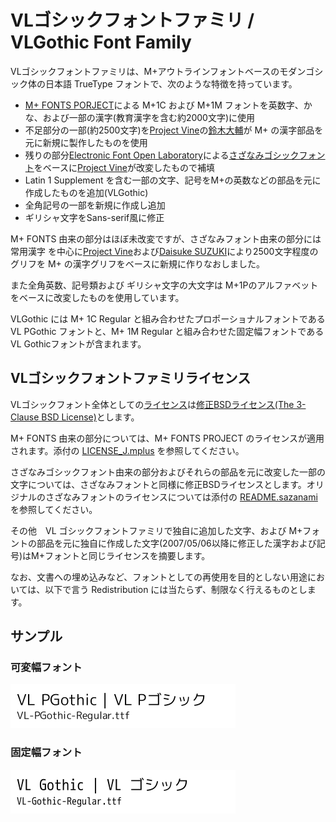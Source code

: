 <!-- -*- coding: utf-8 -*- -->
# VLゴシックフォントファミリ / VLGothic Font Family

VLゴシックフォントファミリは、M+アウトラインフォントベースのモダンゴシック体の日本語 TrueType フォントで、次のような特徴を持っています。

* [M+ FONTS PORJECT](http://mplus-fonts.osdn.jp/index.html)による M+1C および M+1M フォントを英数字、かな、および一部の漢字(教育漢字を含む約2000文字)に使用
* 不足部分の一部(約2500文字)を[Project Vine](http://vinelinux.org/)の[鈴木大輔](http://dicey.org/)が M+ の漢字部品を元に新規に製作したものを使用
* 残りの部分[Electronic Font Open Laboratory](http://openlab.jp/efont/)による[さざなみゴシックフォント](http://wiki.fdiary.net/font/?sazanami)をベースに[Project Vine](http://vinelinux.org/)が改変したもので補填
* Latin 1 Supplement を含む一部の文字、記号をM+の英数などの部品を元に作成したものを追加(VLGothic)
* 全角記号の一部を新規に作成し追加
* ギリシャ文字をSans-serif風に修正

M+ FONTS 由来の部分はほぼ未改変ですが、さざなみフォント由来の部分には常用漢字 を中心に[Project Vine](http://vinelinux.org/)および[Daisuke SUZUKI](http://dicey.org/)により2500文字程度のグリフを M+ の漢字グリフをベースに新規に作りなおしました。

また全角英数、記号類および ギリシャ文字の大文字は M+1Pのアルファベットをベースに改変したものを使用しています。

VLGothic には M+ 1C Regular と組み合わせたプロポーショナルフォントである VL PGothic フォントと、M+ 1M Regular と組み合わせた固定幅フォントである VL Gothicフォントが含まれます。

## VLゴシックフォントファミリライセンス

VLゴシックフォント全体としての[ライセンス](LICENSE.ja)は[修正BSDライセンス(The 3-Clause BSD License)](https://opensource.org/license/bsd-3-clause/)とします。

M+ FONTS 由来の部分については、M+ FONTS PROJECT のライセンスが適用されます。添付の [LICENSE_J.mplus](LICENSE_J.mplus) を参照してください。

さざなみゴシックフォント由来の部分およびそれらの部品を元に改変した一部の文字については、さざなみフォントと同様に修正BSDライセンスとします。オリジナルのさざなみフォントのライセンスについては添付の [README.sazanami](README.sazanami) を参照してください。

その他　VL ゴシックフォントファミリで独自に追加した文字、および M+フォントの部品を元に独自に作成した文字(2007/05/06以降に修正した漢字および記号)はM+フォントと同じライセンスを摘要します。

なお、文書への埋め込みなど、フォントとしての再使用を目的としない用途においては、以下で言う Redistribution には当たらず、制限なく行えるものとします。


## サンプル

### 可変幅フォント

![VL Pゴシック](sample/VL-PGothic-Regular.png)

### 固定幅フォント

![VL ゴシック](sample/VL-Gothic-Regular.png)

